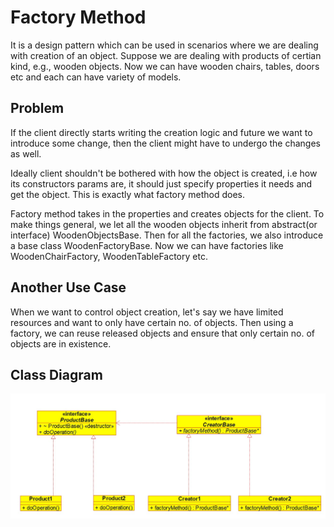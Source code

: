 # Factory Method

It is a design pattern which can be used in scenarios where we are dealing with creation of an object.
Suppose we are dealing with products of certian kind, e.g., wooden objects. Now we can have wooden chairs, tables, doors etc and each can have variety of models.

## Problem
If the client directly starts writing the creation logic and future we want to introduce some change, then the client might have to undergo the changes as well.

Ideally client shouldn't be bothered with how the object is created, i.e how its constructors params are, it should just specify properties it needs and get the object. This is exactly what factory method does.

Factory method takes in the properties and creates objects for the client.
To make things general, we let all the wooden objects inherit from abstract(or interface) WoodenObjectsBase. Then for all the factories, we also introduce a base class WoodenFactoryBase. Now we can have factories like WoodenChairFactory, WoodenTableFactory etc.

## Another Use Case
When we want to control object creation, let's say we have limited resources and want to only have certain no. of objects. Then using a factory, we can reuse released objects and ensure that only certain no. of objects are in existence.

## Class Diagram
![UML](../media/factory_method.jpg)
